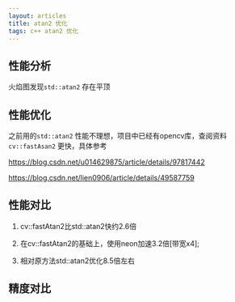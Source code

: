 ```yaml
---
layout: articles
title: atan2 优化
tags: c++ atan2 优化
---
```

## 性能分析


火焰图发现`std::atan2` 存在平顶

## 性能优化

之前用的`std::atan2` 性能不理想，项目中已经有opencv库，查阅资料`cv::fastAsan2` 更快，具体参考

https://blog.csdn.net/u014629875/article/details/97817442



https://blog.csdn.net/lien0906/article/details/49587759

## 性能对比

1. cv::fastAtan2比std::atan2快约2.6倍

2. 在cv::fastAtan2的基础上，使用neon加速3.2倍[带宽x4];

3. 相对原方法std::atan2优化8.5倍左右
## 精度对比